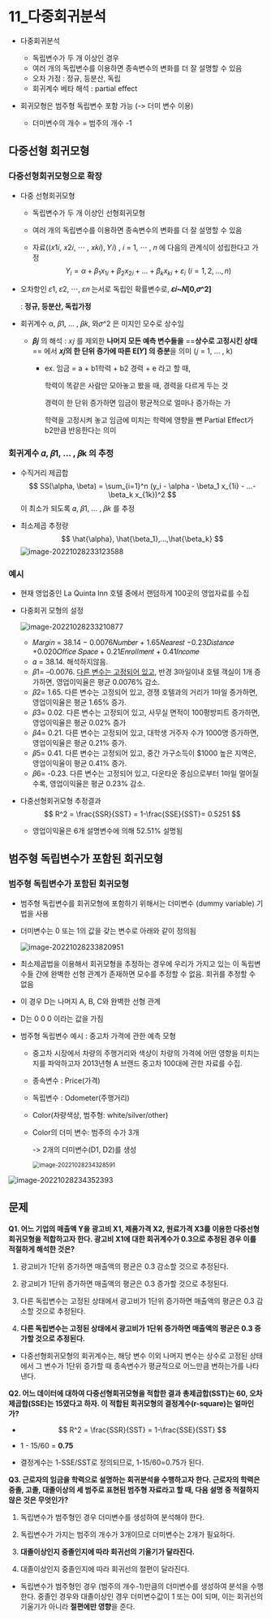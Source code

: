 # 11_다중회귀분석



- 다중회귀분석
  - 독립변수가 두 개 이상인 경우
  - 여러 개의 독립변수를 이용하면 종속변수의 변화를 더 잘 설명할 수 있음
  - 오차 가정 : 정규, 등분산, 독립
  - 회귀계수 베타 해석 : partial effect



- 회귀모형은 범주형 독립변수 포함 가능 (-> 더미 변수 이용)
  - 더미변수의 개수 = 범주의 개수 -1



## 다중선형 회귀모형

### 다중선형회귀모형으로 확장

- 다중 선형회귀모형

  - 독립변수가 두 개 이상인 선형회귀모형

  - 여러 개의 독립변수를 이용하면 종속변수의 변화를 더 잘 설명할 수 있음

  - 자료((𝑥1𝑖, 𝑥2𝑖, ⋯ , 𝑥𝑘𝑖), 𝑌𝑖) , 𝑖 = 1, ⋯ , 𝑛 에 다음의 관계식이 성립한다고 가정
    $$
    Y_i = \alpha + \beta_1x_{1i} + \beta_2x_{2i} + ... + \beta_kx_{ki} + \varepsilon_i\ (i=1,2,...,n)
    $$



- 오차항인 𝜀1, 𝜀2, ⋯, 𝜀𝑛 는서로 독립인 확률변수로, **𝜀𝑖~𝑁[0,𝜎^2]** 

  : **정규, 등분산, 독립가정**

- 회귀계수 α, 𝛽1, … , 𝛽𝑘, 와𝜎^2 은 미지인 모수로 상수임

  - **𝛽𝑗** 의 해석 : 𝑥𝑗 를 제외한 **나머지 모든 예측 변수들을** ==**상수로 고정시킨 상태**== <!--단순선형회귀와의 차이-->에서 **𝑥𝑗의 한 단위 증가에 따른 E[𝑌] 의 증분**을 의미 (𝑗 = 1, … , k)

    - ex. 임금 = a + b1학력 + b2 경력 + e 라고 할 때,

      학력이 똑같은 사람만 모아놓고 봤을 때, 경력을 다르게 두는 것

      경력이 한 단위 증가하면 임금이 평균적으로 얼마나 증가하는 가

      학력을 고정시켜 놓고 임금에 미치는 학력에 영향을 뺀 Partial Effect가 b2만큼 반응한다는 의미



### 회귀계수 𝛼, 𝛽1, … , 𝛽k 의 추정

- 수직거리 제곱합
  $$
  SS(\alpha, \beta) = \sum_{i=1}^n (y_i - \alpha - \beta_1 x_{1i} - ...-\beta_k x_{1k})^2
  $$
  이 최소가 되도록  𝛼, 𝛽1, … , 𝛽𝑘 를 추정

- 최소제곱 추정량
  $$
  \hat{\alpha}, \hat{\beta_1},...,\hat{\beta_k}
  $$
  ![image-20221028233123588](C:/Users/yes47/AppData/Roaming/Typora/typora-user-images/image-20221028233123588.png)



### 예시

- 현재 영업중인 La Quinta lnn 호텔 중에서 랜덤하게 100곳의 영업자료를 수집

- 다중회귀 모형의 설정

  ![image-20221028233210877](C:/Users/yes47/AppData/Roaming/Typora/typora-user-images/image-20221028233210877.png)

  - 𝑀𝑎𝑟𝑔𝑖𝑛 = 38.14 − 0.0076𝑁𝑢𝑚𝑏𝑒𝑟 + 1.65𝑁𝑒𝑎𝑟𝑒𝑠𝑡 −0.23𝐷𝑖𝑠𝑡𝑎𝑛𝑐𝑒 +0.020𝑂𝑓𝑓𝑖𝑐𝑒 𝑆𝑝𝑎𝑐𝑒 + 0.21𝐸𝑛𝑟𝑜𝑙𝑙𝑚𝑒𝑛𝑡 + 0.41𝐼𝑛𝑐𝑜𝑚𝑒 
  - 𝛼  = 38.14. 해석하지않음. 
  - 𝛽1= –0.0076. <u>다른 변수는 고정되어 있고</u>, 반경 3마일이내 호텔 객실이 1개 증가하면, 영업이익율은 평균 0.0076% 감소.
  - 𝛽2= 1.65. 다른 변수는 고정되어 있고, 경쟁 호텔과의 거리가 1마일 증가하면, 영업이익율은 평균 1.65% 증가. 
  - 𝛽3= 0.02. 다른 변수는 고정되어 있고, 사무실 면적이 100평방피트 증가하면, 영업이익율은 평균 0.02% 증가 
  - 𝛽4= 0.21. 다른 변수는 고정되어 있고, 대학생 거주자 수가 1000명 증가하면, 영업이익율은 평균 0.21% 증가.
  - 𝛽5= 0.41. 다른 변수는 고정되어 있고, 중간 가구소득이 $1000 높은 지역은, 영업이익율이 평균 0.41% 증가.
  - 𝛽6= -0.23. 다른 변수는 고정되어 있고, 다운타운 중심으로부터 1마일 멀어질수록, 영업이익율은 평균 0.23% 감소.



- 다중선형회귀모형 추정결과
  $$
  R^2 = \frac{SSR}{SST} = 1-\frac{SSE}{SST}= 0.5251
  $$

  - 영업이익율은 6개 설명변수에 의해 52.51% 설명됨



## 범주형 독립변수가 포함된 회귀모형

### 범주형 독립변수가 포함된 회귀모형

- 범주형 독립변수를 회귀모형에 포함하기 위해서는 더미변수 (dummy variable) 기법을 사용

- 더미변수는 0 또는 1의 값을 갖는 변수로 아래와 같이 정의됨

  ![image-20221028233820951](C:/Users/yes47/AppData/Roaming/Typora/typora-user-images/image-20221028233820951.png)

- 최소제곱법을 이용해서 회귀모형을 추정하는 경우에 우리가 가지고 있는 이 독립변수들 간에 완벽한 선형 관계가 존재하면 모수를 추정할 수 없음. 회귀를 추정할 수 없음
- 이 경우 D는 나머지 A, B, C와 완벽한 선형 관계 
- D는 0 0 0 이라는 값을 가짐



- 범주형 독립변수 예시 : 중고차 가격에 관한 예측 모형

  - 중고차 시장에서 차량의 주행거리와 색상이 차량의 가격에 어떤 영향을 미치는지를 파악하고자 2013년형 A 브랜드 중고차 100대에 관한 자료를 수집. 

  - 종속변수 : Price(가격)

  - 독립변수 : Odometer(주행거리)

  - Color(차량색상, 범주형: white/silver/other)

  - Color의 더미 변수: 범주의 수가 3개

    -> 2개의 더미변수(D1, D2)를 생성

    <img src="C:/Users/yes47/AppData/Roaming/Typora/typora-user-images/image-20221028234328591.png" alt="image-20221028234328591" style="zoom:80%;" />

![image-20221028234352393](C:/Users/yes47/AppData/Roaming/Typora/typora-user-images/image-20221028234352393.png)



## 문제

**Q1. 어느 기업의 매출액 Y을 광고비 X1, 제품가격 X2, 원료가격 X3를 이용한 다중선형회귀모형을 적합하고자 한다. 광고비 X1에 대한 회귀계수가 0.3으로 추정된 경우 이를 적절하게 해석한 것은?**

1. 광고비가 1단위 증가하면 매출액의 평균은 0.3 감소할 것으로 추정된다.

2. 광고비가 1단위 증가하면 매출액의 평균은 0.3 증가할 것으로 추정된다.

3. 다른 독립변수는 고정된 상태에서 광고비가 1단위 증가하면 매출액의 평균은 0.3 감소할 것으로 추정된다.

4. **다른 독립변수는 고정된 상태에서 광고비가 1단위 증가하면 매출액의 평균은 0.3 증가할 것으로 추정된다.**



- 다중선형회귀모형의 회귀계수는, 해당 변수 이외 나머지 변수는 상수로 고정된 상태에서 그 변수가 1단위 증가할 때 종속변수가 평균적으로 어느만큼 변하는가를 나타낸다.



**Q2. 어느 데이터에 대하여 다중선형회귀모형을 적합한 결과 총제곱합(SST)는 60, 오차제곱합(SSE)는 15였다고 하자. 이 적합된 회귀모형의 결정계수(r-square)는 얼마인가?**



- $$
  R^2 = \frac{SSR}{SST} = 1-\frac{SSE}{SST}
  $$

- 1 - 15/60 = **0.75**



- 결정계수는 1-SSE/SST로 정의되므로, 1-15/60=0.75가 된다.



**Q3. 근로자의 임금을 학력으로 설명하는 회귀분석을 수행하고자 한다. 근로자의 학력은 중졸, 고졸, 대졸이상의 세 범주로 표현된 범주형 자료라고 할 때, 다음 설명 중 적절하지 않은 것은 무엇인가?**

1. 독립변수가 범주형인 경우 더미변수를 생성하여 분석해야 한다.

2. 독립변수가 가지는 범주의 개수가 3개이므로 더미변수는 2개가 필요하다.

3. **대졸이상인지 중졸인지에 따라 회귀선의 기울기가 달라진다.**

4. 대졸이상인지 중졸인지에 따라 회귀선의 절편이 달라진다. 



- 독립변수가 범주형인 경우 (범주의 개수-1)만큼의 더미변수를 생성하여 분석을 수행한다. 중졸인 경우와 대졸이상인 경우 더미변수값이 1 또는 0이 되며, 이는 회귀선의 기울기가 아니라 **절편에만 영향**을 준다.